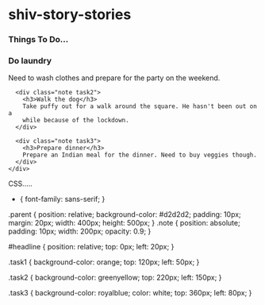 # shiv-story-stories
<!DOCTYPE html>
<html lang="en">
  <head>
    <meta charset="UTF-8" />
    <meta http-equiv="X-UA-Compatible" content="IE=edge" />
    <meta name="viewport" content="width=device-width, initial-scale=1.0" />
    <title>Web Development</title>
    <link rel="stylesheet" type="text/css" href="mystyle.css" />
  </head>
  <body>
    <div class="parent">
      <h3 id="headline">Things To Do...</h3>
      <div class="note task1">
        <h3>Do laundry</h3>
        Need to wash clothes and prepare for the party on the weekend.
      </div>

      <div class="note task2">
        <h3>Walk the dog</h3>
        Take puffy out for a walk around the square. He hasn't been out on a
        while because of the lockdown.
      </div>

      <div class="note task3">
        <h3>Prepare dinner</h3>
        Prepare an Indian meal for the dinner. Need to buy veggies though.
      </div>
    </div>
  </body>
</html>





CSS.....
* {
  font-family: sans-serif;
}

.parent {
  position: relative;
  background-color: #d2d2d2;
  padding: 10px;
  margin: 20px;
  width: 400px;
  height: 500px;
}
.note {
  position: absolute;
  padding: 10px;
  width: 200px;
  opacity: 0.9;
}

#headline {
  position: relative;
  top: 0px;
  left: 20px;
}

.task1 {
  background-color: orange;
  top: 120px;
  left: 50px;
}

.task2 {
  background-color: greenyellow;
  top: 220px;
  left: 150px;
}

.task3 {
  background-color: royalblue;
  color: white;
  top: 360px;
  left: 80px;
}
